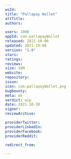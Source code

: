 ```yaml
---
wsId: 
title: "Pallapay Wallet"
altTitle: 
authors:

users: 1000
appId: com.pallapayWallet
released: 2021-10-06
updated: 2021-10-06
version: "1.0"
stars: 
ratings: 
reviews: 
size: 16M
website: 
repository: 
issue: 
icon: com.pallapayWallet.png
bugbounty: 
meta: ok
verdict: wip
date: 2021-10-30
signer: 
reviewArchive:

providerTwitter: 
providerLinkedIn: 
providerFacebook: 
providerReddit: 

redirect_from:

---
```


